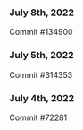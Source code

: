 ### July 8th, 2022

Commit #134900

### July 5th, 2022

Commit #314353


### July 4th, 2022

Commit #72281
